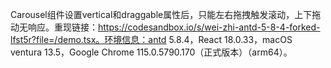 Carousel组件设置vertical和draggable属性后，只能左右拖拽触发滚动，上下拖动无响应。重现链接：https://codesandbox.io/s/wei-zhi-antd-5-8-4-forked-lfst5r?file=/demo.tsx。环境信息：antd 5.8.4，React 18.0.33，macOS ventura 13.5，Google Chrome 115.0.5790.170（正式版本）（arm64）。
